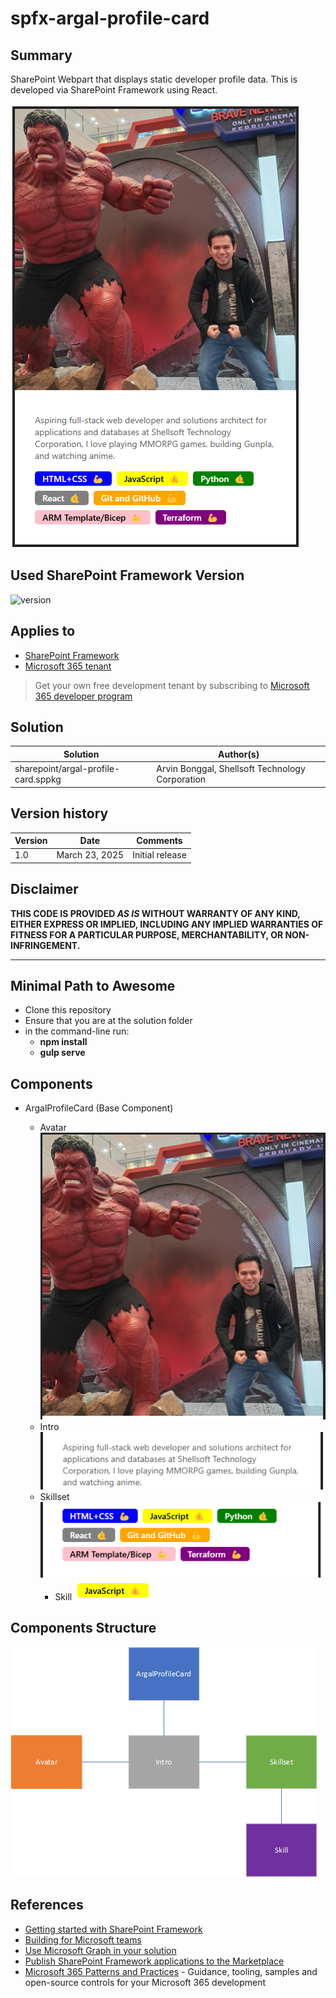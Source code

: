 # spfx-argal-profile-card

## Summary

SharePoint Webpart that displays static developer profile data. This is developed via SharePoint Framework using React.

![alt text](src/webparts/argalProfileCard/assets/image.png)

## Used SharePoint Framework Version

![version](https://img.shields.io/badge/version-1.20.0-green.svg)

## Applies to

- [SharePoint Framework](https://aka.ms/spfx)
- [Microsoft 365 tenant](https://docs.microsoft.com/en-us/sharepoint/dev/spfx/set-up-your-developer-tenant)

> Get your own free development tenant by subscribing to [Microsoft 365 developer program](http://aka.ms/o365devprogram)

## Solution

| Solution                            | Author(s)                                       |
| ----------------------------------- | ----------------------------------------------- |
| sharepoint/argal-profile-card.sppkg | Arvin Bonggal, Shellsoft Technology Corporation |

## Version history

| Version | Date           | Comments        |
| ------- | -------------- | --------------- |
| 1.0     | March 23, 2025 | Initial release |

## Disclaimer

**THIS CODE IS PROVIDED _AS IS_ WITHOUT WARRANTY OF ANY KIND, EITHER EXPRESS OR IMPLIED, INCLUDING ANY IMPLIED WARRANTIES OF FITNESS FOR A PARTICULAR PURPOSE, MERCHANTABILITY, OR NON-INFRINGEMENT.**

---

## Minimal Path to Awesome

- Clone this repository
- Ensure that you are at the solution folder
- in the command-line run:
  - **npm install**
  - **gulp serve**

## Components

- ArgalProfileCard (Base Component)

  - Avatar
    ![alt text](src/webparts/argalProfileCard/assets/image4.png)
  - Intro
    ![alt text](src/webparts/argalProfileCard/assets/image-1.png)
  - Skillset
    ![alt text](src/webparts/argalProfileCard/assets/image-2.png)
    - Skill
      ![alt text](src/webparts/argalProfileCard/assets/image-3.png)

## Components Structure

![alt text](src/webparts/argalProfileCard/assets/image5.png)

## References

- [Getting started with SharePoint Framework](https://docs.microsoft.com/en-us/sharepoint/dev/spfx/set-up-your-developer-tenant)
- [Building for Microsoft teams](https://docs.microsoft.com/en-us/sharepoint/dev/spfx/build-for-teams-overview)
- [Use Microsoft Graph in your solution](https://docs.microsoft.com/en-us/sharepoint/dev/spfx/web-parts/get-started/using-microsoft-graph-apis)
- [Publish SharePoint Framework applications to the Marketplace](https://docs.microsoft.com/en-us/sharepoint/dev/spfx/publish-to-marketplace-overview)
- [Microsoft 365 Patterns and Practices](https://aka.ms/m365pnp) - Guidance, tooling, samples and open-source controls for your Microsoft 365 development
